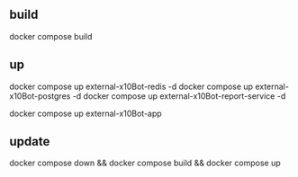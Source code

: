 ## build
docker compose build

## up
docker compose up external-x10Bot-redis -d
docker compose up external-x10Bot-postgres -d
docker compose up external-x10Bot-report-service -d

docker compose up external-x10Bot-app

## update 
docker compose down && docker compose build && docker compose up

